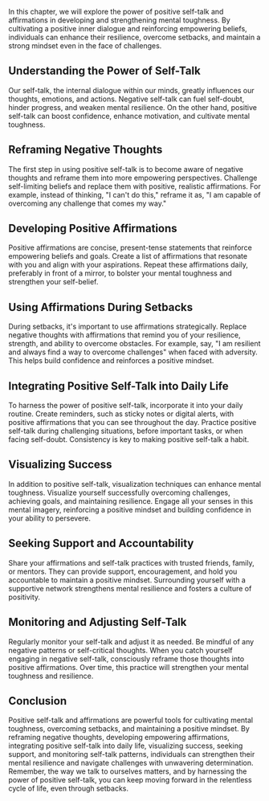 
In this chapter, we will explore the power of positive self-talk and affirmations in developing and strengthening mental toughness. By cultivating a positive inner dialogue and reinforcing empowering beliefs, individuals can enhance their resilience, overcome setbacks, and maintain a strong mindset even in the face of challenges.

**Understanding the Power of Self-Talk**
----------------------------------------

Our self-talk, the internal dialogue within our minds, greatly influences our thoughts, emotions, and actions. Negative self-talk can fuel self-doubt, hinder progress, and weaken mental resilience. On the other hand, positive self-talk can boost confidence, enhance motivation, and cultivate mental toughness.

**Reframing Negative Thoughts**
-------------------------------

The first step in using positive self-talk is to become aware of negative thoughts and reframe them into more empowering perspectives. Challenge self-limiting beliefs and replace them with positive, realistic affirmations. For example, instead of thinking, "I can't do this," reframe it as, "I am capable of overcoming any challenge that comes my way."

**Developing Positive Affirmations**
------------------------------------

Positive affirmations are concise, present-tense statements that reinforce empowering beliefs and goals. Create a list of affirmations that resonate with you and align with your aspirations. Repeat these affirmations daily, preferably in front of a mirror, to bolster your mental toughness and strengthen your self-belief.

**Using Affirmations During Setbacks**
--------------------------------------

During setbacks, it's important to use affirmations strategically. Replace negative thoughts with affirmations that remind you of your resilience, strength, and ability to overcome obstacles. For example, say, "I am resilient and always find a way to overcome challenges" when faced with adversity. This helps build confidence and reinforces a positive mindset.

**Integrating Positive Self-Talk into Daily Life**
--------------------------------------------------

To harness the power of positive self-talk, incorporate it into your daily routine. Create reminders, such as sticky notes or digital alerts, with positive affirmations that you can see throughout the day. Practice positive self-talk during challenging situations, before important tasks, or when facing self-doubt. Consistency is key to making positive self-talk a habit.

**Visualizing Success**
-----------------------

In addition to positive self-talk, visualization techniques can enhance mental toughness. Visualize yourself successfully overcoming challenges, achieving goals, and maintaining resilience. Engage all your senses in this mental imagery, reinforcing a positive mindset and building confidence in your ability to persevere.

**Seeking Support and Accountability**
--------------------------------------

Share your affirmations and self-talk practices with trusted friends, family, or mentors. They can provide support, encouragement, and hold you accountable to maintain a positive mindset. Surrounding yourself with a supportive network strengthens mental resilience and fosters a culture of positivity.

**Monitoring and Adjusting Self-Talk**
--------------------------------------

Regularly monitor your self-talk and adjust it as needed. Be mindful of any negative patterns or self-critical thoughts. When you catch yourself engaging in negative self-talk, consciously reframe those thoughts into positive affirmations. Over time, this practice will strengthen your mental toughness and resilience.

**Conclusion**
--------------

Positive self-talk and affirmations are powerful tools for cultivating mental toughness, overcoming setbacks, and maintaining a positive mindset. By reframing negative thoughts, developing empowering affirmations, integrating positive self-talk into daily life, visualizing success, seeking support, and monitoring self-talk patterns, individuals can strengthen their mental resilience and navigate challenges with unwavering determination. Remember, the way we talk to ourselves matters, and by harnessing the power of positive self-talk, you can keep moving forward in the relentless cycle of life, even through setbacks.
